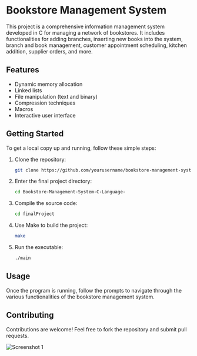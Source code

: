 # Bookstore Management System

This project is a comprehensive information management system developed in C for managing a network of bookstores. It includes functionalities for adding branches, inserting new books into the system, branch and book management, customer appointment scheduling, kitchen addition, supplier orders, and more.



## Features

- Dynamic memory allocation
- Linked lists
- File manipulation (text and binary)
- Compression techniques
- Macros
- Interactive user interface

## Getting Started

To get a local copy up and running, follow these simple steps:

1. Clone the repository: 
   ```bash
   git clone https://github.com/yourusername/bookstore-management-system.git

2. Enter the final project directory:
   ````bash
   cd Bookstore-Management-System-C-Language-

2. Compile the source code:
   ```bash
   cd finalProject

3. Use Make to build the project:
    ```bash
   make

3. Run the executable:
   ```bash
   ./main


## Usage
Once the program is running, follow the prompts to navigate through the various functionalities of the bookstore management system.

## Contributing
Contributions are welcome! Feel free to fork the repository and submit pull requests.

![Screenshot 1](FinalProject/forProject.png)
